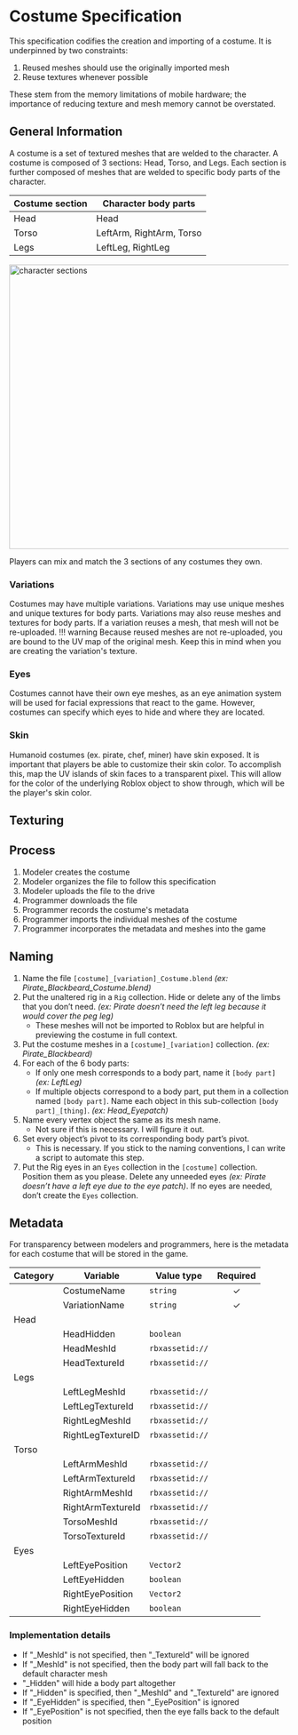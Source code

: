 # Costume Specification

This specification codifies the creation and importing of a costume. It is underpinned by two constraints:

1. Reused meshes should use the originally imported mesh
2. Reuse textures whenever possible

These stem from the memory limitations of mobile hardware; the importance of reducing texture and mesh memory cannot be overstated.

## General Information
A costume is a set of textured meshes that are welded to the character. A costume is composed of 3 sections: Head, Torso, and Legs. Each section is further composed of meshes that are welded to specific body parts of the character.

| Costume section | Character body parts |
| --- | --- |
| Head | Head |
| Torso | LeftArm, RightArm, Torso |
| Legs | LeftLeg, RightLeg|

<img src="https://mammoth-games.github.io/hammer-handbook/img/character_sections.png" alt="character sections" width="512"/>

Players can mix and match the 3 sections of any costumes they own.

### Variations
Costumes may have multiple variations. Variations may use unique meshes and unique textures for body parts. Variations may also reuse meshes and textures for body parts. If a variation reuses a mesh, that mesh will not be re-uploaded.
!!! warning
	Because reused meshes are not re-uploaded, you are bound to the UV map of the original mesh. Keep this in mind when you are creating the variation's texture.

### Eyes
Costumes cannot have their own eye meshes, as an eye animation system will be used for facial expressions that react to the game. However, costumes can specify which eyes to hide and where they are located.

### Skin
Humanoid costumes (ex. pirate, chef, miner) have skin exposed. It is important that players be able to customize their skin color. To accomplish this, map the UV islands of skin faces to a transparent pixel. This will allow for the color of the underlying Roblox object to show through, which will be the player's skin color.
## Texturing

## Process
1. Modeler creates the costume
2. Modeler organizes the file to follow this specification
3. Modeler uploads the file to the drive
4. Programmer downloads the file
5. Programmer records the costume's metadata
6. Programmer imports the individual meshes of the costume
7. Programmer incorporates the metadata and meshes into the game

## Naming
1. Name the file `[costume]_[variation]_Costume.blend` *(ex: Pirate_Blackbeard_Costume.blend)*
2. Put the unaltered rig in a `Rig` collection. Hide or delete any of the limbs that you don’t need. *(ex: Pirate doesn’t need the left leg because it would cover the peg leg)*
	* These meshes will not be imported to Roblox but are helpful in previewing the costume in full context.
3. Put the costume meshes in a `[costume]_[variation]` collection. *(ex: Pirate_Blackbeard)*
4. For each of the 6 body parts:
	* If only one mesh corresponds to a body part, name it `[body part]` *(ex: LeftLeg)*
	* If multiple objects correspond to a body part, put them in a collection named `[body part]`. Name each object in this sub-collection
		`[body part]_[thing]`. *(ex: Head_Eyepatch)*
5. Name every vertex object the same as its mesh name.
	* Not sure if this is necessary. I will figure it out.
6. Set every object’s pivot to its corresponding body part’s pivot.
	* This is necessary. If you stick to the naming conventions, I can write a script to automate this step.
7. Put the Rig eyes in an `Eyes` collection in the `[costume]` collection. Position them as you please. Delete any unneeded eyes *(ex: Pirate doesn’t have a left eye due to the eye patch)*. If no eyes are needed, don’t create the `Eyes` collection.
## Metadata
For transparency between modelers and programmers, here is the metadata for each costume that will be stored in the game.

| Category | Variable | Value type | Required |
| --- | --- | --- | :---: |
| | CostumeName | `string` | ✓ |
| | VariationName | `string` | ✓ |
| Head | | |
| | HeadHidden | `boolean` |
| | HeadMeshId | `rbxassetid://` |
| | HeadTextureId | `rbxassetid://` |
| Legs | | |
| | LeftLegMeshId | `rbxassetid://` |
| | LeftLegTextureId | `rbxassetid://` |
| | RightLegMeshId | `rbxassetid://` |
| | RightLegTextureID | `rbxassetid://` |
| Torso | | |
| | LeftArmMeshId | `rbxassetid://` |
| | LeftArmTextureId | `rbxassetid://` |
| | RightArmMeshId | `rbxassetid://` |
| | RightArmTextureId | `rbxassetid://` |
| | TorsoMeshId | `rbxassetid://` |
| | TorsoTextureId | `rbxassetid://` |
| Eyes | | |
| | LeftEyePosition | `Vector2` |
| | LeftEyeHidden | `boolean` |
| | RightEyePosition | `Vector2` |
| | RightEyeHidden | `boolean` |

### Implementation details

* If "_MeshId" is not specified, then "_TextureId" will be ignored
* If "_MeshId" is not specified, then the body part will fall back to the default character mesh
* "_Hidden" will hide a body part altogether
* If "_Hidden" is specified, then "_MeshId" and "_TextureId" are ignored
* If "_EyeHidden" is specified, then "_EyePosition" is ignored
* If "_EyePosition" is not specified, then the eye falls back to the default position